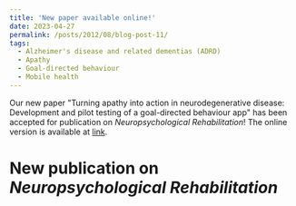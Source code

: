 ```yaml
---
title: 'New paper available online!'
date: 2023-04-27
permalink: /posts/2012/08/blog-post-11/
tags:
  - Alzheimer's disease and related dementias (ADRD)
  - Apathy
  - Goal-directed behaviour
  - Mobile health
---
```


Our new paper "Turning apathy into action in neurodegenerative disease: Development and pilot testing of a goal-directed behaviour app" has been accepted for publication on <i>Neuropsychological Rehabilitation</i>! The online version is available at [link](https://doi.org/10.1080/09602011.2023.2203403).

New publication on <i>Neuropsychological Rehabilitation</i>
=====
